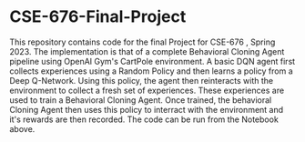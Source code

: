 # CSE-676-Final-Project
This repository contains code for the final Project for CSE-676 , Spring 2023. 
The implementation is that of a complete Behavioral Cloning Agent pipeline using OpenAI Gym's CartPole environment. A basic DQN agent first collects experiences using a Random Policy and then learns a policy from a Deep Q-Network. Using this policy, the agent then reinteracts with the environment to collect a fresh set of experiences.
These experiences are used to train a Behavioral Cloning Agent. Once trained, the behavioral Cloning Agent then uses this policy to interract with the environment and it's rewards are then recorded.
The code can be run from the Notebook above.
